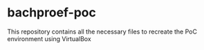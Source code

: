 # bachproef-poc
This repository contains all the necessary files to recreate the PoC environment using VirtualBox
